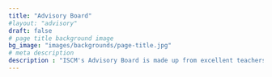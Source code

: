 ```yaml
---
title: "Advisory Board"
#layout: "advisory"
draft: false
# page title background image
bg_image: "images/backgrounds/page-title.jpg"
# meta description
description : "ISCM's Advisory Board is made up from excellent teachers and administrators who have been holding positions in government, universities and large corporations. The advice of board is well received and absorbed to advance the efficiency of teaching and research."
---
```

